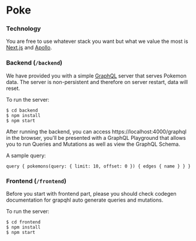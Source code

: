 # Poke

### Technology

You are free to use whatever stack you want but what we value the most is [Next.js](https://nextjs.org/) and [Apollo](https://www.apollographql.com/).

### Backend (`/backend`)

We have provided you with a simple [GraphQL](https://graphql.org/learn) server that serves Pokemon data. The server is non-persistent and therefore on server restart, data will reset.

To run the server:

```
$ cd backend
$ npm install
$ npm start
```

After running the backend, you can access https://localhost:4000/graphql in the browser, you'll be presented with a GraphQL Playground that allows you to run Queries and Mutations as well as view the GraphQL Schema.

A sample query:

```
query { pokemons(query: { limit: 10, offset: 0 }) { edges { name } } }
```

### Frontend (`/frontend`)

Before you start with frontend part, please you should check codegen documentation for grapqhl auto generate queries and mutations.

To run the server:

```
$ cd frontend
$ npm install
$ npm start
```
